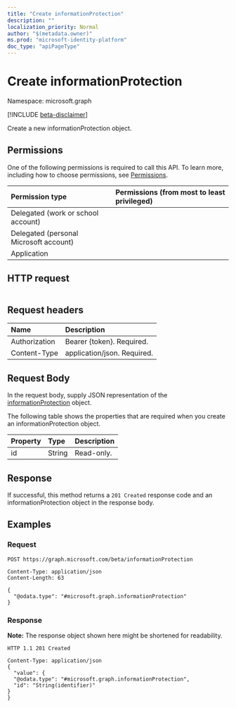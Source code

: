 ```yaml
---
title: "Create informationProtection"
description: ""
localization_priority: Normal
author: "$(metadata.owner)"
ms.prod: "microsoft-identity-platform"
doc_type: "apiPageType"
---
```


# Create informationProtection

Namespace: microsoft.graph

[!INCLUDE [beta-disclaimer](../../includes/beta-disclaimer.md)]

Create a new informationProtection object.

## Permissions

One of the following permissions is required to call this API. To learn more, including how to choose permissions, see [Permissions](/graph/permissions-reference).

| Permission type                        | Permissions (from most to least privileged) |
| :------------------------------------- | :------------------------------------------ |
| Delegated (work or school account)     |                                             |
| Delegated (personal Microsoft account) |                                             |
| Application                            |                                             |

## HTTP request

<!-- {
  "blockType": "ignored"
}
-->

```http

```

## Request headers

| Name          | Description                 |
| :------------ | :-------------------------- |
| Authorization | Bearer {token}. Required.   |
| Content-Type  | application/json. Required. |

## Request Body

In the request body, supply JSON representation of the [informationProtection](../resources/-informationprotection.md) object.

<!-- Actions and Functions -->

<!-- CRUD Methods -->

The following table shows the properties that are required when you create an informationProtection object.

| Property | Type   | Description |
| :------- | :----- | :---------- |
| id       | String | Read-only.  |

## Response

If successful, this method returns a `201 Created` response code and an informationProtection object in the response body.

## Examples

### Request

<!-- {
  "blockType": "request",
  "name": "create_informationprotection"
}
-->

```http
POST https://graph.microsoft.com/beta/informationProtection

Content-Type: application/json
Content-Length: 63

{
  "@odata.type": "#microsoft.graph.informationProtection"
}

```

### Response

**Note:** The response object shown here might be shortened for readability.

<!-- {
  "blockType": "response",
  "truncated": true,
  "@odata.type": "microsoft.dataClassificationService.contract.informationProtection"
}
-->

```http
HTTP 1.1 201 Created

Content-Type: application/json
{
  "value": {
  "@odata.type": "#microsoft.graph.informationProtection",
  "id": "String(identifier)"
}
}

```
